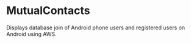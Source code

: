 # MutualContacts
Displays database join of Android phone users and registered users on Android using AWS.

